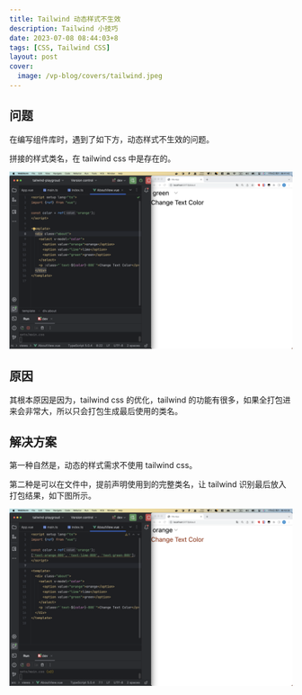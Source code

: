```yaml
---
title: Tailwind 动态样式不生效
description: Tailwind 小技巧
date: 2023-07-08 08:44:03+8
tags: [CSS, Tailwind CSS]
layout: post
cover:
  image: /vp-blog/covers/tailwind.jpeg
---
```


## 问题

在编写组件库时，遇到了如下方，动态样式不生效的问题。

拼接的样式类名，在 tailwind css 中是存在的。

![](/resources/2023-07/15.png)


## 原因

其根本原因是因为，tailwind css 的优化，tailwind 的功能有很多，如果全打包进来会非常大，所以只会打包生成最后使用的类名。


## 解决方案

第一种自然是，动态的样式需求不使用 tailwind css。

第二种是可以在文件中，提前声明使用到的完整类名，让 tailwind 识别最后放入打包结果，如下图所示。

![](/resources/2023-07/16.png)

